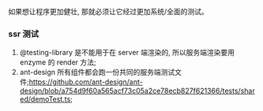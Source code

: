 如果想让程序更加健壮, 那就必须让它经过更加系统/全面的测试。

### ssr 测试

1. @testing-library 是不能用于在 server 端渲染的, 所以服务端渲染要用 enzyme 的 render 方法;
2. ant-design 所有组件都会跑一份共同的服务端测试文件;https://github.com/ant-design/ant-design/blob/a754d9f60a565acf73c05a2ce78ecb827f621366/tests/shared/demoTest.ts;
